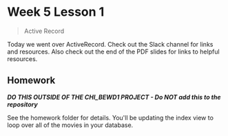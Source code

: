 # Week 5 Lesson 1

> Active Record

Today we went over ActiveRecord. Check out the Slack channel for links and resources. Also check out the end of the PDF slides for links to helpful resources.

## Homework

__*DO THIS OUTSIDE OF THE CHI_BEWD1 PROJECT - Do NOT add this to the repository*__

See the homework folder for details. You'll be updating the index view to loop over all of the movies in your database.
